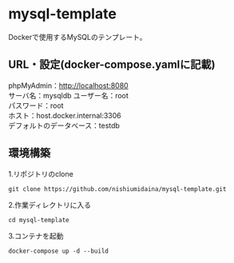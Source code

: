 # mysql-template  
Dockerで使用するMySQLのテンプレート。  
## URL・設定(docker-compose.yamlに記載)  
phpMyAdmin：[http://localhost:8080](http://localhost:8080)    
サーバ名：mysqldb
ユーザー名：root  
パスワード：root  
ホスト：host.docker.internal:3306  
デフォルトのデータベース：testdb  
## 環境構築
1.リポジトリのclone
```
git clone https://github.com/nishiumidaina/mysql-template.git
```
2.作業ディレクトリに入る
```
cd mysql-template
```
3.コンテナを起動
```
docker-compose up -d --build
```
